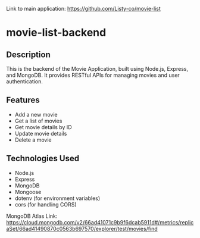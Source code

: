Link to main application: https://github.com/Listy-co/movie-list

# movie-list-backend

## Description
This is the backend of the Movie Application, built using Node.js, Express, and MongoDB. It provides RESTful APIs for managing movies and user authentication.

## Features
- Add a new movie
- Get a list of movies
- Get movie details by ID
- Update movie details
- Delete a movie

## Technologies Used
- Node.js
- Express
- MongoDB
- Mongoose
- dotenv (for environment variables)
- cors (for handling CORS)

MongoDB Atlas Link: https://cloud.mongodb.com/v2/66ad41071c9b9f6dcab5911d#/metrics/replicaSet/66ad41490870c0563b697570/explorer/test/movies/find
